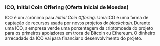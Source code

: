 ### ICO, Initial Coin Offering (Oferta Inicial de Moedas)

ICO é um acrônimo para _Initial Coin Offering_. Uma ICO é uma forma de captação de recursos usada por novos projetos de _blockchain_. Durante uma ICO, a empresa vende uma porcentagem da criptomoeda do projeto para os primeiros apoiadores em troca de Bitcoin ou Ethereum. O dinheiro arrecadado da ICO vai para financiar o desenvolvimento do projeto.
